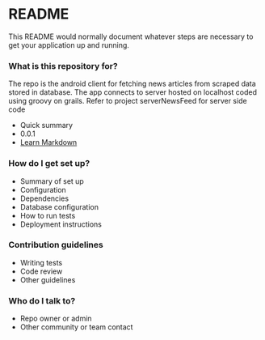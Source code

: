 # README #

This README would normally document whatever steps are necessary to get your application up and running.

### What is this repository for? ###
The repo is the android client for fetching news articles from scraped data stored in database.
The app connects to server hosted on localhost coded using groovy on grails.
Refer to project serverNewsFeed for server side code
* Quick summary
* 0.0.1
* [Learn Markdown](https://bitbucket.org/tutorials/markdowndemo)

### How do I get set up? ###

* Summary of set up
* Configuration
* Dependencies
* Database configuration
* How to run tests
* Deployment instructions

### Contribution guidelines ###

* Writing tests
* Code review
* Other guidelines

### Who do I talk to? ###

* Repo owner or admin
* Other community or team contact